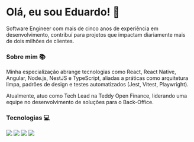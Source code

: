 # Olá, eu sou Eduardo! 🚀
Software Engineer com mais de cinco anos de experiência em desenvolvimento, contribuí para projetos que impactam diariamente mais de dois milhões de clientes.

### Sobre mim 📚
Minha especialização abrange tecnologias como React, React Native, Angular, Node.js, NestJS e TypeScript, aliadas a práticas como arquitetura limpa, padrões de design e testes automatizados (Jest, Vitest, Playwright).

Atualmente, atuo como Tech Lead na Teddy Open Finance, liderando uma equipe no desenvolvimento de soluções para o Back-Office.

### Tecnologias 💻
<img src="https://skillicons.dev/icons?i=js,ts,jest,vitest" />
<img src="https://skillicons.dev/icons?i=html,css,react,vite,next,angular,tailwind" />
<img src="https://skillicons.dev/icons?i=nodejs,nestjs,express,postgres,mongodb,rabbitmq,sqs" />
<img src="https://skillicons.dev/icons?i=docker,aws" />

